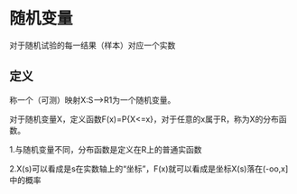 # 随机变量

对于随机试验的每一结果（样本）对应一个实数

## 定义

称一个（可测）映射X:S-->R1为一个随机变量。

对于随机变量X，定义函数F(x)=P{X<=x}，对于任意的x属于R，称为X的分布函数。

1.与随机变量不同，分布函数是定义在R上的普通实函数

2.X(s)可以看成是s在实数轴上的“坐标”，F(x)就可以看成是坐标X(s)落在(-oo,x]中的概率